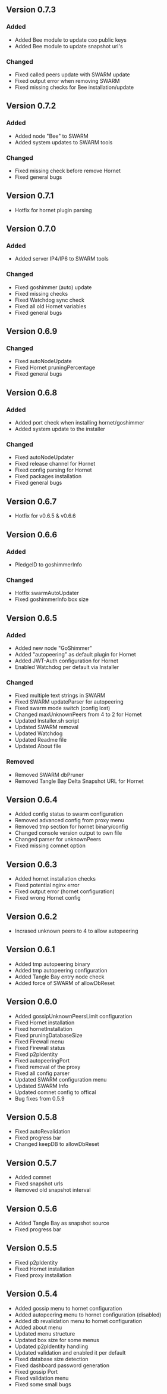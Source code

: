 ## Version 0.7.3
### Added
- Added Bee module to update coo public keys
- Added Bee module to update snapshot url's
### Changed
- Fixed called peers update with SWARM update
- Fixed output error when removing SWARM
- Fixed missing checks for Bee installation/update


## Version 0.7.2
### Added
- Added node "Bee" to SWARM
- Added system updates to SWARM tools
### Changed
- Fixed missing check before remove Hornet
- Fixed general bugs


## Version 0.7.1
- Hotfix for hornet plugin parsing


## Version 0.7.0
### Added
- Added server IP4/IP6 to SWARM tools
### Changed
- Fixed goshimmer (auto) update
- Fixed missing checks
- Fixed Watchdog sync check
- Fixed all old Hornet variables
- Fixed general bugs


## Version 0.6.9
### Changed
- Fixed autoNodeUpdate
- Fixed Hornet pruningPercentage
- Fixed general bugs


## Version 0.6.8
### Added
- Added port check when installing hornet/goshimmer
- Added system update to the installer
### Changed
- Fixed autoNodeUpdater
- Fixed release channel for Hornet
- Fixed config parsing for Hornet
- Fixed packages installation
- Fixed general bugs


## Version 0.6.7
- Hotfix for v0.6.5 & v0.6.6


## Version 0.6.6
### Added
- PledgeID to goshimmerInfo
### Changed
- Hotfix swarmAutoUpdater
- Fixed goshimmerInfo box size


## Version 0.6.5
### Added
- Added new node "GoShimmer"
- Added "autopeering" as default plugin for Hornet
- Added JWT-Auth configuration for Hornet
- Enabled Watchdog per default via Installer
### Changed
- Fixed multiple text strings in SWARM
- Fixed SWARM updateParser for autopeering
- Fixed swarm mode switch (config lost)
- Changed maxUnknownPeers from 4 to 2 for Hornet
- Updated Installer.sh script
- Updated SWARM removal
- Updated Watchdog
- Updated Readme file
- Updated About file
### Removed
- Removed SWARM dbPruner
- Removed Tangle Bay Delta Snapshot URL for Hornet


## Version 0.6.4
- Added config status to swarm configuration
- Removed advanced config from proxy menu
- Removed tmp section for hornet binary/config
- Changed console version output to own file
- Changed parser for unknownPeers
- Fixed missing comnet option


## Version 0.6.3
- Added hornet installation checks
- Fixed potential nginx error
- Fixed output error (hornet configuration)
- Fixed wrong Hornet config


## Version 0.6.2
- Incrased unknown peers to 4 to allow autopeering


## Version 0.6.1
- Added tmp autopeering binary
- Added tmp autopeering configuration
- Added Tangle Bay entry node check
- Added force of SWARM of allowDbReset


## Version 0.6.0
- Added gossipUnknownPeersLimit configuration
- Fixed Hornet installation
- Fixed hornetInstallation
- Fixed pruningDatabaseSize
- Fixed Firewall menu
- Fixed Firewall status
- Fixed p2pIdentity
- Fixed autopeeringPort
- Fixed removal of the proxy
- Fixed all config parser
- Updated SWARM configuration menu
- Updated SWARM Info
- Updated comnet config to offical
- Bug fixes from 0.5.9


## Version 0.5.8
- Fixed autoRevalidation
- Fixed progress bar
- Changed keepDB to allowDbReset


## Version 0.5.7
- Added comnet
- Fixed snapshot urls
- Removed old snapshot interval


## Version 0.5.6
- Added Tangle Bay as snapshot source
- Fixed progress bar


## Version 0.5.5
- Fixed p2pIdentity
- Fixed Hornet installation
- Fixed proxy installation


## Version 0.5.4
- Added gossip menu to hornet configuration
- Added autopeering menu to hornet configuration (disabled)
- Added db revalidation menu to hornet configuration
- Added about menu
- Updated menu structure
- Updated box size for some menus
- Updated p2pIdentity handling
- Updated validation and enabled it per default
- Fixed database size detection
- Fixed dashboard password generation
- Fixed gossip Port
- Fixed validation menu
- Fixed some small bugs